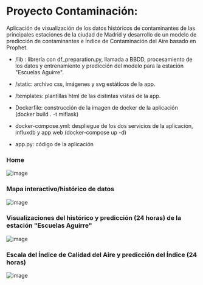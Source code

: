 # Proyecto Contaminación: 

Aplicación de visualización de los datos históricos de contaminantes de las principales estaciones de la ciudad de Madrid y desarrollo de un modelo de predicción de contaminantes e Índice de Contaminación del Aire basado en Prophet.


- /lib : librería con df_preparation.py, llamada a BBDD, procesamiento de los datos y entrenamiento y predicción del modelo para la estación "Escuelas Aguirre".

- /static: archivo css, imágenes y svg estáticos de la app.

- /templates: plantillas html de las distintas vistas de la app.

- Dockerfile: construcción de la imagen de docker de la aplicación (docker build . -t miflask)

- docker-compose.yml: despliegue de los dos servicios de la aplicación, influxdb y app web (docker-compose up -d)

- app.py: código de la aplicación

### Home 

![image](https://user-images.githubusercontent.com/48119358/166470476-f8625af8-29a0-4d9c-a4eb-fa20141ee52e.png)

### Mapa interactivo/histórico de datos 

![image](https://user-images.githubusercontent.com/48119358/166470754-73bb8168-8336-4f8b-aa9d-4ec4bc07819a.png)

### Visualizaciones del histórico y predicción (24 horas) de la estación "Escuelas Aguirre"

![image](https://user-images.githubusercontent.com/48119358/166470865-b519c42e-c6fc-4c4d-bc57-ef80341a46bd.png)

### Escala del Índice de Calidad del Aire y predicción del Índice (24 horas)

![image](https://user-images.githubusercontent.com/48119358/166471012-97a81928-6f2e-4fd5-b6cd-f7a1a4c7ed68.png)


